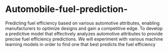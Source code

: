 # Automobile-fuel-prediction-
Predicting fuel efficiency based on various automotive attributes, enabling manufacturers to optimize designs and gain a competitive edge. To develop a predictive model that effectively analyzes automotive attributes to provide precise fuel efficiency predictions. We will experiment with various machine learning models in order to find one that best predicts the fuel efficiency
